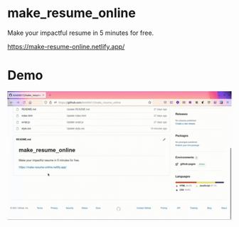 # make_resume_online
Make your impactful resume in 5 minutes for free.

https://make-resume-online.netlify.app/

# Demo
![make_resume_online Demo](https://github.com/Amit0617/make_resume_online/blob/main/final%20resume.gif)
